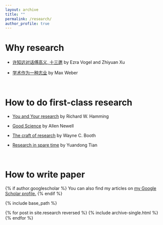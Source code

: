 ```yaml
---
layout: archive
title: ""
permalink: /research/
author_profile: true
---
```


# Why research
* [许知远对话傅高义, 十三邀](https://movie.douban.com/subject/35173861/episode/11/) by Ezra Vogel and Zhiyuan Xu

* [学术作为一种志业](https://book.douban.com/subject/30309618/) by Max Weber

<br/>

# How to do first-class research 
* [You and Your research](https://www.cs.virginia.edu/~robins/YouAndYourResearch.pdf) by Richard W. Hamming

* [Good Science](http://www.cs.cmu.edu/~hzhang/Newell.GoodScience) by Allen Newell

* [The craft of research](http://course.sdu.edu.cn/G2S/eWebEditor/uploadfile/20140306165625006.pdf) by Wayne C. Booth 

* [Research in spare time](https://yuandong-tian.com/research_in_spare_time.pdf) by Yuandong Tian

<br/>

# How to write paper


{% if author.googlescholar %}
  You can also find my articles on <u><a href="{{author.googlescholar}}">my Google Scholar profile</a>.</u>
{% endif %}

{% include base_path %}

{% for post in site.research reversed %}
  {% include archive-single.html %}
{% endfor %}
